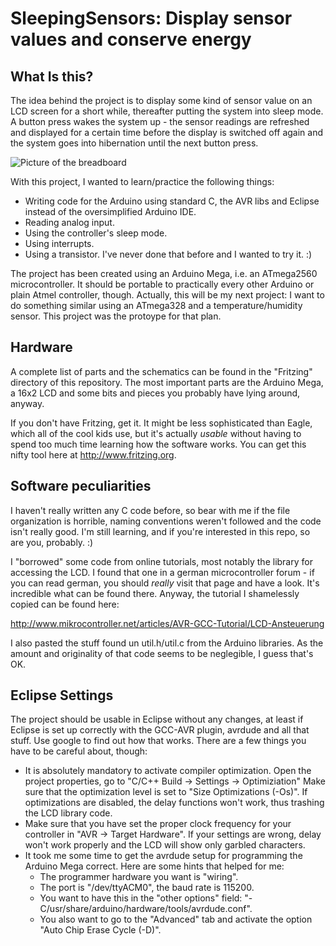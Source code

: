 SleepingSensors: Display sensor values and conserve energy
==========================================================

What Is this?
-------------
The idea behind the project is to display some kind of sensor value on an LCD screen for a short while, thereafter putting the system into sleep mode. A button press wakes the system up - the sensor readings are refreshed and displayed for a certain time before the display is switched off again and the system goes into hibernation until the next button press.

![Picture of the breadboard](https://github.com/Zappes/avr-SleepingSensors/blob/master/Fritzing/SleepingSensors_Foto.png?raw=true)

With this project, I wanted to learn/practice the following things:

* Writing code for the Arduino using standard C, the AVR libs and Eclipse instead of the oversimplified Arduino IDE.
* Reading analog input.
* Using the controller's sleep mode.
* Using interrupts.
* Using a transistor. I've never done that before and I wanted to try it. :)

The project has been created using an Arduino Mega, i.e. an ATmega2560 microcontroller. It should be portable to practically every other Arduino or plain Atmel controller, though. Actually, this will be my next project: I want to do something similar using an ATmega328 and a temperature/humidity sensor. This project was the protoype for that plan.

Hardware
--------
A complete list of parts and the schematics can be found in the "Fritzing" directory of this repository. The most important parts are the Arduino Mega, a 16x2 LCD and some bits and pieces you probably have lying around, anyway.

If you don't have Fritzing, get it. It might be less sophisticated than Eagle, which all of the cool kids use, but it's actually _usable_ without having to spend too much time learning how the software works. You can get this nifty tool here at http://www.fritzing.org.

Software peculiarities
----------------------
I haven't really written any C code before, so bear with me if the file organization is horrible, naming conventions weren't followed and the code isn't really good. I'm still learning, and if you're interested in this repo, so are you, probably. :)

I "borrowed" some code from online tutorials, most notably the library for accessing the LCD. I found that one in a german microcontroller forum - if you can read german, you should _really_ visit that page and have a look. It's incredible what can be found there. Anyway, the tutorial I shamelessly copied can be found here:

http://www.mikrocontroller.net/articles/AVR-GCC-Tutorial/LCD-Ansteuerung

I also pasted the stuff found un util.h/util.c from the Arduino libraries. As the amount and originality of that code seems to be neglegible, I guess that's OK.

Eclipse Settings
----------------
The project should be usable in Eclipse without any changes, at least if Eclipse is set up correctly with the GCC-AVR plugin, avrdude and all that stuff. Use google to find out how that works. There are a few things you have to be careful about, though:

* It is absolutely mandatory to activate compiler optimization. Open the project properties, go to "C/C++ Build -> Settings -> Optimiziation" Make sure that the optimization level is set to "Size Optimizations (-Os)". If optimizations are disabled, the delay functions won't work, thus trashing the LCD library code.
* Make sure that you have set the proper clock frequency for your controller in "AVR -> Target Hardware". If your settings are wrong, delay won't work properly and the LCD will show only garbled characters.
* It took me some time to get the avrdude setup for programming the Arduino Mega correct. Here are some hints that helped for me:
    * The programmer hardware you want is "wiring".
    * The port is "/dev/ttyACM0", the baud rate is 115200.
    * You want to have this in the "other options" field: "-C/usr/share/arduino/hardware/tools/avrdude.conf".
    * You also want to go to the "Advanced" tab and activate the option "Auto Chip Erase Cycle (-D)".